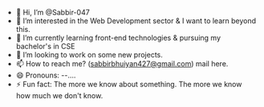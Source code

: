 - 👋 Hi, I’m @Sabbir-047
- 👀 I’m interested in the Web Development sector & I want to learn beyond this.
- 🌱 I’m currently learning front-end technologies & pursuing my bachelor's in CSE
- 💞️ I’m looking to work on some new projects.
- 📫 How to reach me? (sabbirbhuiyan427@gmail.com) mail here.
- 😄 Pronouns: --....
- ⚡ Fun fact: The more we know about something. The more we know how much we don't know.

<!---
Sabbir-047/Sabbir-047 is a ✨ special ✨ repository because its `README.md` (this file) appears on your GitHub profile.
You can click the Preview link to take a look at your changes.
--->
